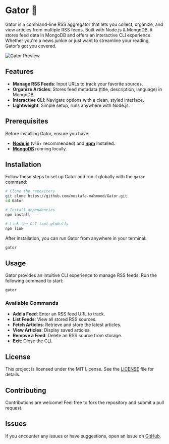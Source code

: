 # Gator 🐊

Gator is a command-line RSS aggregator that lets you collect, organize, and view articles from multiple RSS feeds. Built with Node.js & MongoDB, it stores feed data in MongoDB and offers an interactive CLI experience. Whether you're a news junkie or just want to streamline your reading, Gator’s got you covered.

![Gator Preview](./preview/vid.gif)

## Features
- **Manage RSS Feeds**: Input URLs to track your favorite sources.
- **Organize Articles**: Stores feed metadata (title, description, language) in MongoDB.
- **Interactive CLI**: Navigate options with a clean, styled interface.
- **Lightweight**: Simple setup, runs anywhere with Node.js.

## Prerequisites
Before installing Gator, ensure you have:
- **[Node.js](https://nodejs.org/)** (v16+ recommended) and **[npm](https://www.npmjs.com/)** installed.
- **[MongoDB](https://www.mongodb.com/)** running locally.

## Installation
Follow these steps to set up Gator and run it globally with the `gator` command:

```sh
# Clone the repository
git clone https://github.com/mostafa-mahmood/Gator.git
cd Gator

# Install dependencies
npm install

# Link the CLI tool globally
npm link
```

After installation, you can run Gator from anywhere in your terminal:

```sh
gator
```

## Usage
Gator provides an intuitive CLI experience to manage RSS feeds. Run the following command to start:

```sh
gator
```

### Available Commands
- **Add a Feed**: Enter an RSS feed URL to track.
- **List Feeds**: View all stored RSS sources.
- **Fetch Articles**: Retrieve and store the latest articles.
- **View Articles**: Display saved articles.
- **Remove a Feed**: Delete an RSS source from storage.
- **Exit**: Close the CLI.


## License
This project is licensed under the MIT License. See the [LICENSE](./LICENSE) file for details.

## Contributing
Contributions are welcome! Feel free to fork the repository and submit a pull request.

## Issues
If you encounter any issues or have suggestions, open an issue on [GitHub](https://github.com/mostafa-mahmood/Gator/issues).
